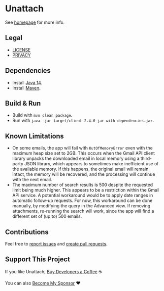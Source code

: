 Unattach
========

See [homepage](https://unattach.app/) for more info.

Legal
-------
* [LICENSE](LICENSE)
* [PRIVACY](PRIVACY)

Dependencies
------------
* Install [Java 14](https://www.oracle.com/java/technologies/javase-downloads.html).
* Install [Maven](https://maven.apache.org/download.cgi).

Build & Run
-----------
* Build with `mvn clean package`.
* Run with `java -jar target/client-2.4.0-jar-with-dependencies.jar`.

Known Limitations
-----------------
* On some emails, the app will fail with `OutOfMemoryError` even with the maximum heap size set to 2GB. This occurs
  when the Gmail API client library unpacks the downloaded email in local memory using a third-party JSON library, which
  appears to sometimes make inefficient use of the available memory. If this happens, the original email will remain
  intact, the memory will be recovered, and the processing will continue with the next email.
* The maximum number of search results is 500 despite the requested limit being much higher. This appears to be a
  restriction within the Gmail API service. A potential workaround would be to apply date ranges in automatic follow-up
  requests. For now, this workaround can be done manually, by modifying the query in the Advanced view. If removing
  attachments, re-running the search will work, since the app will find a different set of (up to) 500 emails.

Contributions
-------------
Feel free to
[report issues](https://help.github.com/en/articles/creating-an-issue) and
[create pull requests](https://help.github.com/en/articles/creating-a-pull-request).

Support This Project
--------------------
If you like Unattach, [Buy Developers a Coffee](https://unattach.app/#support) ☕

You can also [Become My Sponsor](https://github.com/sponsors/rokstrnisa) ❤️
